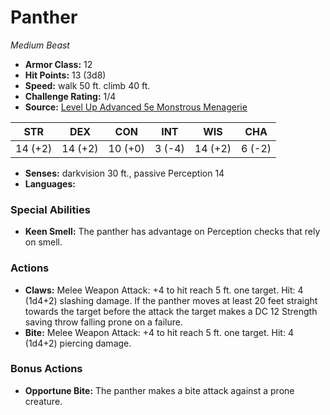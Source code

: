 # Panther

*Medium* *Beast*

- **Armor Class:** 12
- **Hit Points:** 13 (3d8)
- **Speed:** walk 50 ft. climb 40 ft.
- **Challenge Rating:** 1/4
- **Source:** [Level Up Advanced 5e Monstrous Menagerie](https://www.levelup5e.com)

| STR | DEX | CON | INT | WIS | CHA |
| --- | --- | --- | --- | --- | --- |
| 14 (+2) | 14 (+2) | 10 (+0) | 3 (-4) | 14 (+2) | 6 (-2) |

- **Senses:** darkvision 30 ft., passive Perception 14
- **Languages:** 
### Special Abilities
- **Keen Smell:** The panther has advantage on Perception checks that rely on smell.
### Actions
- **Claws:** Melee Weapon Attack: +4 to hit  reach 5 ft.  one target. Hit: 4 (1d4+2) slashing damage. If the panther moves at least 20 feet straight towards the target before the attack  the target makes a DC 12 Strength saving throw  falling prone on a failure.
- **Bite:** Melee Weapon Attack: +4 to hit  reach 5 ft.  one target. Hit: 4 (1d4+2) piercing damage.
### Bonus Actions
- **Opportune Bite:** The panther makes a bite attack against a prone creature.
